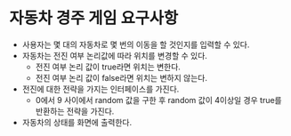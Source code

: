 # 자동차 경주 게임 요구사항
- 사용자는 몇 대의 자동차로 몇 번의 이동을 할 것인지를 입력할 수 있다. 
- 자동차는 전진 여부 논리값에 따라 위치를 변경할 수 있다.
  - 전진 여부 논리 값이 true라면 위치는 변한다.
  - 전진 여부 논리 값이 false라면 위치는 변하지 않는다.
- 전진에 대한 전략을 가지는 인터페이스를 가진다.
  - 0에서 9 사이에서 random 값을 구한 후 random 값이 4이상일 경우 true를 반환하는 전략을 가진다.
- 자동차의 상태를 화면에 출력한다.